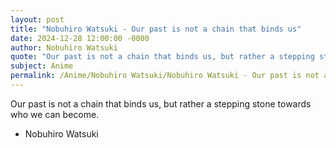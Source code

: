 ```yaml
---
layout: post
title: "Nobuhiro Watsuki - Our past is not a chain that binds us"
date: 2024-12-28 12:00:00 -0000
author: Nobuhiro Watsuki
quote: "Our past is not a chain that binds us, but rather a stepping stone towards who we can become."
subject: Anime
permalink: /Anime/Nobuhiro Watsuki/Nobuhiro Watsuki - Our past is not a chain that binds us
---
```


Our past is not a chain that binds us, but rather a stepping stone towards who we can become.

- Nobuhiro Watsuki
